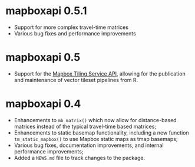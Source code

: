 # mapboxapi 0.5.1

* Support for more complex travel-time matrices
* Various bug fixes and performance improvements


# mapboxapi 0.5

* Support for the [Mapbox Tiling Service API](https://docs.mapbox.com/api/maps/mapbox-tiling-service/), allowing for the publication and maintenance of vector tileset pipelines from R.


# mapboxapi 0.4

* Enhancements to `mb_matrix()` which now allow for distance-based matrices instead of the typical travel-time based matrices;
* Enhancements to static basemap functionality, including a new function `tm_static_mapbox()` to use Mapbox static maps as tmap basemaps;
* Various bug fixes, documentation improvements, and internal performance improvements;
* Added a `NEWS.md` file to track changes to the package.

